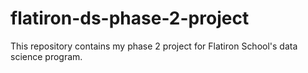 # flatiron-ds-phase-2-project
This repository contains my phase 2 project for Flatiron School's data science program.
